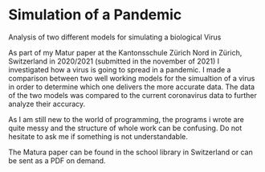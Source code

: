 # Simulation of a Pandemic
Analysis of two different models for simulating a biological Virus

As part of my Matur paper at the Kantonsschule Zürich Nord in Zürich, Switzerland in 2020/2021 (submitted in the november of 2021) I investigated how a virus is going to spread in a pandemic. I made a comparison between two well working models for the simualtion of a virus in order to determine which one delivers the more accurate data. The data of the two models was compared to the current coronavirus data to further analyze their accuracy. 

As I am still new to the world of programming, the programs i wrote are quite messy and the structure of whole work can be confusing. Do not hesitate to ask me if something is not understandable. 

The Matura paper can be found in the school library in Switzerland or can be sent as a PDF on demand.
